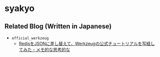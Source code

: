# syakyo

## Related Blog (Written in Japanese)

- `official_werkzeug`
  - [RedisをJSONに差し替えて、Werkzeugの公式チュートリアルを写経してみた - メモ的な思考的な](http://thinkami.hatenablog.com/entry/2018/10/05/080901)
